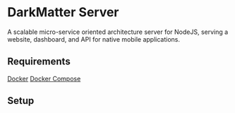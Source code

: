 
# DarkMatter Server
A scalable micro-service oriented architecture server for NodeJS, serving a website, dashboard, and API for native mobile applications.

## Requirements
[Docker](https://www.docker.com/)
[Docker Compose](https://docs.docker.com/compose/)

## Setup





